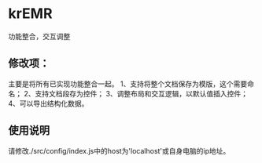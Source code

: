 # krEMR

功能整合，交互调整

## 修改项：

主要是将所有已实现功能整合一起。
1、支持将整个文档保存为模版，这个需要命名；
2、支持文档段存为控件；
3、调整布局和交互逻辑，以默认值插入控件；
4、可以导出结构化数据。

## 使用说明
请修改./src/config/index.js中的host为'localhost'或自身电脑的ip地址。